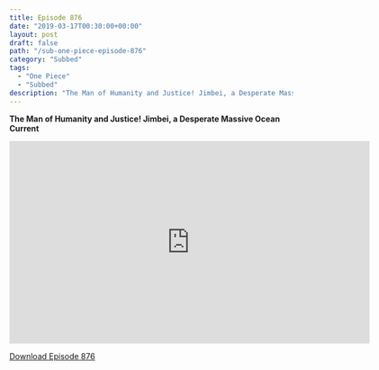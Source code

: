 ```yaml
---
title: Episode 876
date: "2019-03-17T00:30:00+00:00"
layout: post
draft: false
path: "/sub-one-piece-episode-876"
category: "Subbed"
tags:
  - "One Piece"
  - "Subbed"
description: "The Man of Humanity and Justice! Jimbei, a Desperate Massive Ocean Current"
---
```


**The Man of Humanity and Justice! Jimbei, a Desperate Massive Ocean Current**

<iframe width="640" height="360" src="https://www.rapidvideo.com/e/G6FRPHEJ4M" frameborder="0" marginwidth=0 marginheight=0 scrolling=no allowfullscreen></iframe>

<a href="http://ouo.io/qs/eCodkFEQ?s=https://rapidvid.to/d/https://www.rapidvideo.com/e/G6FRPHEJ4M">Download Episode 876</a>
